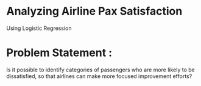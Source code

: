 # Analyzing Airline Pax Satisfaction
Using Logistic Regression
# Problem Statement :
Is it possible to identify categories of passengers who are more likely to be dissatisfied, so that airlines can make more focused improvement efforts?

